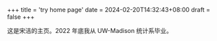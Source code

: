 +++
title = 'try home page'
date = 2024-02-20T14:32:43+08:00
draft = false
+++

这是宋洁的主页。2022 年底我从 UW-Madison 统计系毕业。
